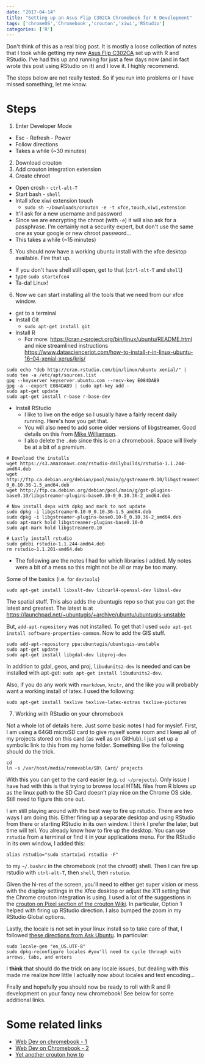 ```yaml
---
date: "2017-04-14"
title: "Setting up an Asus Flip C302CA Chromebook for R Development"
tags: ['chromeOS','Chromebook','crouton','xiwi','RStudio']
categories: ['R']
---
```




Don't think of this as a real blog post.  It is mostly a loose collection of notes that I took while getting my new [Asus Flip C302CA](https://www.asus.com/us/Notebooks/ASUS-Chromebook-Flip-C302CA/) set up with R and RStudio.  I've had this up and running for just a few days now (and in fact wrote this post using RStudio on it) and I love it.  I highly recommend.  

The steps below are not really tested.  So if you run into problems or I have missed something, let me know.  

# Steps
1. Enter Developer Mode
  - Esc - Refresh - Power
  - Follow directions
  - Takes a while (~30 minutes)
2. Download crouton
3. Add crouton integration extension
4. Create chroot
  - Open crosh - `ctrl-alt-T`
  - Start bash - `shell`
  - Intall xfce xiwi extension touch
    - `sudo sh ~/Downloads/crouton -e -t xfce,touch,xiwi,extension`
  - It'll ask for a new username and password
  - Since we are encrypting the chroot (with `-e`) it will also ask for a passphrase. I'm certainly not a security expert, but don't use the same one as your google or new chroot password...
  - This takes a while (~15 minutes)
5. You should now have a working ubuntu install with the xfce desktop available.  Fire that up.
  - If you don't have shell still open, get to that (`ctrl-alt-T` and `shell`)
  - type `sudo startxfce4`
  - Ta-da!  Linux!
6. Now we can start installing all the tools that we need from our xfce window.
  - get to a terminal
  - Install Git
    - `sudo apt-get install git`
  - Install R
    - For more: <https://cran.r-project.org/bin/linux/ubuntu/README.html> and nice streamlined instructions  <https://www.datascienceriot.com/how-to-install-r-in-linux-ubuntu-16-04-xenial-xerus/kris/>

```
sudo echo "deb http://cran.rstudio.com/bin/linux/ubuntu xenial/" | sudo tee -a /etc/apt/sources.list
gpg --keyserver keyserver.ubuntu.com --recv-key E084DAB9
gpg -a --export E084DAB9 | sudo apt-key add -
sudo apt-get update
sudo apt-get install r-base r-base-dev
```
  - Install RStudio
    - I like to live on the edge so I usually have a fairly recent daily running.  Here's how you get that.
    - You will also need to add some older versions of libgstreamer.  Good details on this from [Mike Williamson](https://mikewilliamson.wordpress.com/2016/11/14/installing-r-studio-on-ubuntu-16-10/).
    - I also delete the `.deb` since this is on a chromebook.  Space will likely be at a bit of a premium.
    
```
# Download the installs
wget https://s3.amazonaws.com/rstudio-dailybuilds/rstudio-1.1.244-amd64.deb
wget http://ftp.ca.debian.org/debian/pool/main/g/gstreamer0.10/libgstreamer0.10-0_0.10.36-1.5_amd64.deb
wget http://ftp.ca.debian.org/debian/pool/main/g/gst-plugins-base0.10/libgstreamer-plugins-base0.10-0_0.10.36-2_amd64.deb
 
# Now install deps with dpkg and mark to not update
sudo dpkg -i libgstreamer0.10-0_0.10.36-1.5_amd64.deb
sudo dpkg -i libgstreamer-plugins-base0.10-0_0.10.36-2_amd64.deb
sudo apt-mark hold libgstreamer-plugins-base0.10-0
sudo apt-mark hold libgstreamer0.10

# Lastly install rstudio
sudo gdebi rstudio-1.1.244-amd64.deb
rm rstudio-1.1.201-amd64.deb
```
  - The following are the notes I had for which libraries I added.  My notes were a bit of a mess so this might not be all or may be too many.

Some of the basics (i.e. for `devtools`)

```
sudo apt-get install libxslt-dev libcurl4-openssl-dev libssl-dev
```

The spatial stuff.  This also adds the ubuntugis repo so that you can get the latest and greatest.  The latest is at <https://launchpad.net/~ubuntugis/+archive/ubuntu/ubuntugis-unstable>

But, `add-apt-repository` was not installed.  To get that I used `sudo apt-get install software-properties-common`.  Now to add the GIS stuff.

```
sudo add-apt-repository ppa:ubuntugis/ubuntugis-unstable
sudo apt-get update
sudo apt-get install libgdal-dev libproj-dev
```

In addition to gdal, geos, and proj, `libudunits2-dev` is needed and can be installed with apt-get: `sudo apt-get install libudunits2-dev`.

Also, if you do any work with `rmarkdown`, `knitr`, and the like you will probably want a working install of latex.  I used the following:

```
sudo apt-get install texlive texlive-latex-extras texlive-pictures
```

7. Working with RStudio on your chromebook

Not a whole lot of details here.  Just some basic notes I had for myslef.  First, I am using a 64GB microSD card to give myself some room and I keep all of my projects stored on this card (as well as on GitHub).  I just set up a symbolic link to this from my home folder.  Something like the following should do the trick.

```
cd 
ln -s /var/host/media/removable/SD\ Card/ projects
```
With this you can get to the card easier (e.g. `cd ~/projects`).  Only issue I have had with this is that trying to browse local HTML files from R blows up as the linux path to the SD Card doesn't play nice on the Chrome OS side.  Still need to figure this one out.

I am still playing around with the best way to fire up rstudio.  There are two ways I am doing this.  Either firing up a separate desktop and using RStudio from there or starting RStudio in its own window.  I think I prefer the later, but time will tell.  You already know how to fire up the desktop.  You can use `rstudio` from a terminal or find it in your applications menu. For the RStudio in its own window, I added this:

```
alias rstudio="sudo startxiwi rstudio -F"
```

to my `~/.bashrc` in the chromebook (not the chroot!) shell.  Then I can fire up rstudio with `ctrl-alt-T`, then `shell`, then  `rstudio`.

Given the hi-res of the screen, you'll need to either get super vision or mess with the display settings in the Xfce desktop or adjust the X11 setting that the Chrome crouton integration is using.  I used a lot of the suggestions in the [crouton on Pixel section of the crouton Wiki](https://github.com/dnschneid/crouton/wiki/Chromebook-Pixel).  In particular, Option 1 helped with firing up RStudio direction.  I also bumped the zoom in my RStudio Global options.

Lastly, the locale is not set in your linux install so to take care of that, I followed [these directions from Ask Ubuntu](https://askubuntu.com/questions/162391/how-do-i-fix-my-locale-issue).  In particular:

```
sudo locale-gen "en_US.UTF-8"
sudo dpkg-reconfigure locales #you'll need to cycle through with arrows, tabs, and enters
```
I **think** that should do the trick on any locale issues, but dealing with this made me realize how little I actually now about locales and text encoding...

Fnally and hopefully you should now be ready to roll with R and R development on your fancy new chromebook!  See below for some additional links.

# Some related links
- [Web Dev on chromebook - 1](https://medium.com/@martinmalinda/ultimate-guide-for-web-development-on-chromebook-part-1-crouton-2ec2e6bb2a2d)
- [Web Dev on Chromebook - 2](https://medium.com/@martinmalinda/ultimate-guide-for-web-development-on-chromebook-part-2-chromeos-tricks-and-workflows-4dfcc308d391)
- [Yet another crouton how to](https://www.codedonut.com/chromebook/install-crouton-chromebook/)
